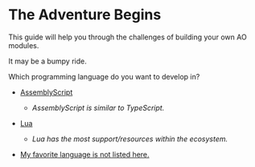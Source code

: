 # The Adventure Begins

This guide will help you through the challenges of building your own AO modules.

It may be a bumpy ride.

Which programming language do you want to develop in?

- [AssemblyScript](assemblyscript/ADVENTURE.md)
  - _AssemblyScript is similar to TypeScript._

- [Lua](lua/ADVENTURE.md)
  - _Lua has the most support/resources within the ecosystem._

- [My favorite language is not listed here.](./ABORT.md)

